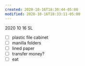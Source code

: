 ```yaml
---
created: 2020-10-16T18:30:44-05:00
modified: 2020-10-16T18:33:11-05:00
---
```


2020 10 16 SL

- [ ] plastic file cabinet
- [ ] manilla folders
- [ ] lined paper
- [ ] transfer money?
- [ ] eat
